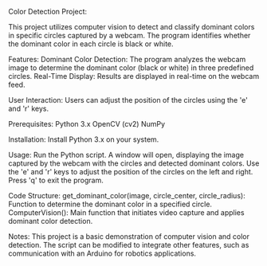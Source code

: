 Color Detection Project:

This project utilizes computer vision to detect and classify dominant colors in specific circles captured by a webcam. The program identifies whether the dominant color in each circle is black or white.

Features:
Dominant Color Detection: The program analyzes the webcam image to determine the dominant color (black or white) in three predefined circles.
Real-Time Display: Results are displayed in real-time on the webcam feed.

User Interaction: 
Users can adjust the position of the circles using the 'e' and 'r' keys.

Prerequisites:
Python 3.x
OpenCV (cv2)
NumPy

Installation:
Install Python 3.x on your system.

Usage:
Run the Python script.
A window will open, displaying the image captured by the webcam with the circles and detected dominant colors.
Use the 'e' and 'r' keys to adjust the position of the circles on the left and right.
Press 'q' to exit the program.

Code Structure:
get_dominant_color(image, circle_center, circle_radius): Function to determine the dominant color in a specified circle.
ComputerVision(): Main function that initiates video capture and applies dominant color detection.

Notes:
This project is a basic demonstration of computer vision and color detection.
The script can be modified to integrate other features, such as communication with an Arduino for robotics applications.
